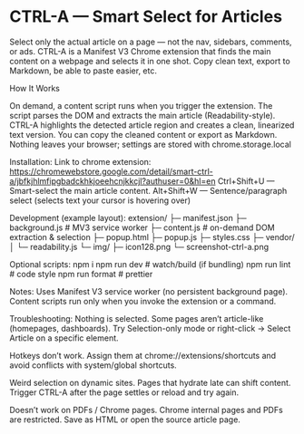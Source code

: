 # CTRL-A — Smart Select for Articles

Select only the actual article on a page — not the nav, sidebars, comments, or ads.
CTRL-A is a Manifest V3 Chrome extension that finds the main content on a webpage and selects it in one shot. Copy clean text, export to Markdown, be able to paste easier, etc.


How It Works

On demand, a content script runs when you trigger the extension.
The script parses the DOM and extracts the main article (Readability-style).
CTRL-A highlights the detected article region and creates a clean, linearized text version.
You can copy the cleaned content or export as Markdown.
Nothing leaves your browser; settings are stored with chrome.storage.local

Installation:
Link to chrome extension: https://chromewebstore.google.com/detail/smart-ctrl-a/jbfkjhlmfipgbadckhkjoeehcnjkkcjl?authuser=0&hl=en
Ctrl+Shift+U — Smart-select the main article content.
Alt+Shift+W — Sentence/paragraph select (selects text your cursor is hovering over)

Development (example layout):
extension/
├─ manifest.json
├─ background.js            # MV3 service worker
├─ content.js               # on-demand DOM extraction & selection
├─ popup.html
├─ popup.js
├─ styles.css
├─ vendor/
│  └─ readability.js
└─ img/
   ├─ icon128.png
   └─ screenshot-ctrl-a.png

Optional scripts:
npm i
npm run dev     # watch/build (if bundling)
npm run lint    # code style
npm run format  # prettier


Notes:
Uses Manifest V3 service worker (no persistent background page).
Content scripts run only when you invoke the extension or a command.

Troubleshooting:
Nothing is selected.
Some pages aren’t article-like (homepages, dashboards). Try Selection-only mode or right-click → Select Article on a specific element.

Hotkeys don’t work.
Assign them at chrome://extensions/shortcuts and avoid conflicts with system/global shortcuts.

Weird selection on dynamic sites.
Pages that hydrate late can shift content. Trigger CTRL-A after the page settles or reload and try again.

Doesn’t work on PDFs / Chrome pages.
Chrome internal pages and PDFs are restricted. Save as HTML or open the source article page.
